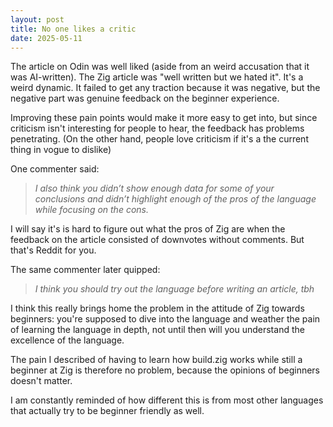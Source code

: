 ```yaml
---
layout: post
title: No one likes a critic
date: 2025-05-11
---
```

The article on Odin was well liked (aside from an weird accusation that it was AI-written). The Zig article was "well written but we hated it".
It's a weird dynamic. It failed to get any traction because it was negative, but the negative part was genuine feedback on the beginner experience.

Improving these pain points would make it more easy to get into, but since criticism isn't interesting for people to hear, the feedback has problems penetrating.
(On the other hand, people love criticism if it's a the current thing in vogue to dislike)

One commenter said:

> *I also think you didn’t show enough data for some of your conclusions and didn’t highlight enough of the pros of the language while focusing on the cons.*

I will say it's is hard to figure out what the pros of Zig are when the feedback on the article consisted of downvotes without comments. But that's Reddit for you.

The same commenter later quipped:

> *I think you should try out the language before writing an article, tbh*

I think this really brings home the problem in the attitude of Zig towards beginners: you're supposed to dive into the language and weather the pain of learning the language in depth, not until then will you understand the excellence of the language.

The pain I described of having to learn how build.zig works while still a beginner at Zig is therefore no problem, because the opinions of beginners doesn't matter.

I am constantly reminded of how different this is from most other languages that actually try to be beginner friendly as well.

